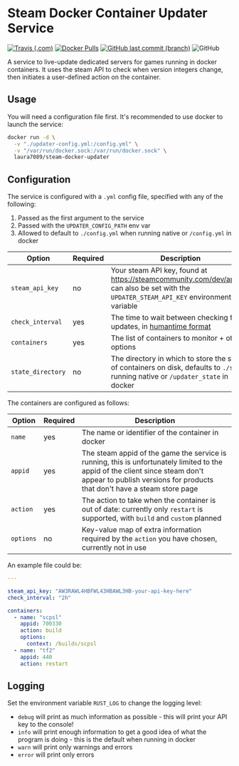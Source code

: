 # Steam Docker Container Updater Service

<a href="https://travis-ci.com/github/Laura7089/gameserver-docker-updater">![Travis (.com)](https://img.shields.io/travis/com/laura7089/gameserver-docker-updater?style=flat-square)</a>
<a href="https://hub.docker.com/r/laura7089/steam-docker-updater">![Docker Pulls](https://img.shields.io/docker/pulls/laura7089/steam-docker-updater?style=flat-square)</a>
<a href="https://github.com/Laura7089/gameserver-docker-updater">![GitHub last commit (branch)](https://img.shields.io/github/last-commit/laura7089/gameserver-docker-updater/master?style=flat-square)</a>
![GitHub](https://img.shields.io/github/license/laura7089/gameserver-docker-updater?style=flat-square)

A service to live-update dedicated servers for games running in docker containers.
It uses the steam API to check when version integers change, then initiates a user-defined action on the container.

## Usage

You will need a configuration file first.
It's recommended to use docker to launch the service:

```bash
docker run -d \
  -v "./updater-config.yml:/config.yml" \
  -v "/var/run/docker.sock:/var/run/docker.sock" \
  laura7089/steam-docker-updater
```

## Configuration

The service is configured with a `.yml` config file, specified with any of the following:

1. Passed as the first argument to the service
2. Passed with the `UPDATER_CONFIG_PATH` env var
3. Allowed to default to `./config.yml` when running native or `/config.yml` in docker

Option | Required | Description
---|---|---
`steam_api_key` | no | Your steam API key, found at https://steamcommunity.com/dev/apikey, can also be set with the `UPDATER_STEAM_API_KEY` environment variable
`check_interval` | yes | The time to wait between checking for updates, in [humantime format](https://docs.rs/humantime/2.0.1/humantime/index.html)
`containers` | yes | The list of containers to monitor + other options
`state_directory` | no | The directory in which to store the state of containers on disk, defaults to `./state` running native or `/updater_state` in docker

The containers are configured as follows:

Option | Required | Description
---|---|---
`name` | yes | The name or identifier of the container in docker
`appid` | yes | The steam appid of the game the service is running, this is unfortunately limited to the appid of the client since steam don't appear to publish versions for products that don't have a steam store page
`action` | yes | The action to take when the container is out of date: currently only `restart` is supported, with `build` and `custom` planned
`options` | no | Key-value map of extra information required by the `action` you have chosen, currently not in use

An example file could be:

```yaml
---

steam_api_key: "AW3RAWL4HBFWL43HBAWL3HB-your-api-key-here"
check_interval: "2h"

containers:
  - name: "scpsl"
    appid: 700330
    action: build
    options:
      context: /builds/scpsl
  - name: "tf2"
    appid: 440
    action: restart
```

## Logging

Set the environment variable `RUST_LOG` to change the logging level:

- `debug` will print as much information as possible - this will print your API key to the console!
- `info` will print enough information to get a good idea of what the program is doing - this is the default when running in docker
- `warn` will print only warnings and errors
- `error` will print only errors

